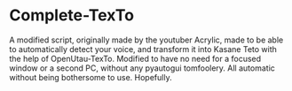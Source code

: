 # Complete-TexTo
A modified script, originally made by the youtuber Acrylic, made to be able to automatically detect your voice, and transform it into Kasane Teto with the help of OpenUtau-TexTo. Modified to have no need for a focused window or a second PC, without any pyautogui tomfoolery. All automatic without being bothersome to use. Hopefully.
